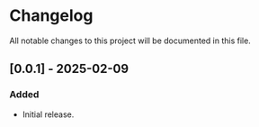# Changelog

All notable changes to this project will be documented in this file.

## [0.0.1] - 2025-02-09
### Added
- Initial release.

